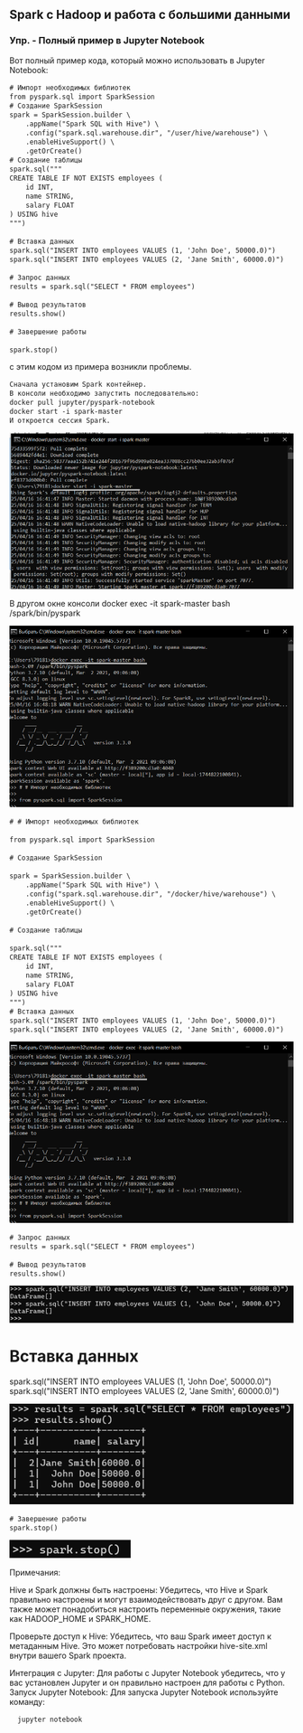 ## Spark с Hadoop и работа с большими данными
### Упр. -  Полный пример в Jupyter Notebook
Вот полный пример кода, который можно использовать в Jupyter Notebook:
```
# Импорт необходимых библиотек
from pyspark.sql import SparkSession
# Создание SparkSession
spark = SparkSession.builder \
    .appName("Spark SQL with Hive") \
    .config("spark.sql.warehouse.dir", "/user/hive/warehouse") \
    .enableHiveSupport() \
    .getOrCreate()
# Создание таблицы
spark.sql("""
CREATE TABLE IF NOT EXISTS employees (
    id INT,
    name STRING,
    salary FLOAT
) USING hive
""")

# Вставка данных
spark.sql("INSERT INTO employees VALUES (1, 'John Doe', 50000.0)")
spark.sql("INSERT INTO employees VALUES (2, 'Jane Smith', 60000.0)")

# Запрос данных
results = spark.sql("SELECT * FROM employees")

# Вывод результатов
results.show()

# Завершение работы

spark.stop()
```

с этим кодом из примера возникли проблемы.

```
Сначала установим Spark контейнер.
В консоли необходимо запустить последовательно:
docker pull jupyter/pyspark-notebook
docker start -i spark-master
И откроется сессия Spark.
```

![](images/01.png)<br>

В другом окне консоли 
docker exec -it spark-master bash
/spark/bin/pyspark

![](images/02.png)<br>
```
# # Импорт необходимых библиотек

from pyspark.sql import SparkSession

# Создание SparkSession

spark = SparkSession.builder \
    .appName("Spark SQL with Hive") \
    .config("spark.sql.warehouse.dir", "/docker/hive/warehouse") \
    .enableHiveSupport() \
    .getOrCreate()

# Создание таблицы

spark.sql("""
CREATE TABLE IF NOT EXISTS employees (
    id INT,
    name STRING,
    salary FLOAT
) USING hive
""")
# Вставка данных
spark.sql("INSERT INTO employees VALUES (1, 'John Doe', 50000.0)")
spark.sql("INSERT INTO employees VALUES (2, 'Jane Smith', 60000.0)")
```
![](images/02.png)<br>

```
# Запрос данных
results = spark.sql("SELECT * FROM employees")

# Вывод результатов
results.show()
```
![](images/03.png)<br>

# Вставка данных
spark.sql("INSERT INTO employees VALUES (1, 'John Doe', 50000.0)")
spark.sql("INSERT INTO employees VALUES (2, 'Jane Smith', 60000.0)")

![](images/04.png)<br>
```
# Завершение работы
spark.stop()
```

![](images/05.png)<br>

Примечания:

Hive и Spark должны быть настроены: Убедитесь, что Hive и Spark правильно настроены и могут взаимодействовать друг с другом. Вам также может понадобиться настроить переменные окружения, такие как HADOOP_HOME и SPARK_HOME.

Проверьте доступ к Hive: Убедитесь, что ваш Spark имеет доступ к метаданным Hive. Это может потребовать настройки hive-site.xml внутри вашего Spark проекта.

Интеграция с Jupyter: Для работы с Jupyter Notebook убедитесь, что у вас установлен Jupyter и он правильно настроен для работы с Python.
Запуск Jupyter Notebook: Для запуска Jupyter Notebook используйте команду:

      jupyter notebook